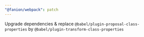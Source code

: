 ```yaml
---
"@fanion/webpack": patch
---
```


Upgrade dependencies & replace `@babel/plugin-proposal-class-properties` by `@babel/plugin-transform-class-properties`

